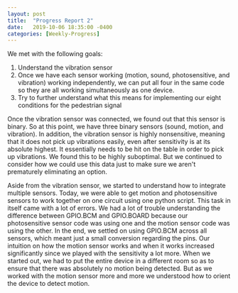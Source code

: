 ```yaml
---
layout: post
title:  "Progress Report 2"
date:   2019-10-06 18:35:00 -0400
categories: [Weekly-Progress]
---
```


We met with the following goals: 
1. Understand the vibration sensor
2. Once we have each sensor working (motion, sound, photosensitive, and vibration) working independently, we can put all four in the same code so they are all working simultaneously as one device.
3. Try to further understand what this means for implementing our eight conditions for the pedestrian signal

Once the vibration sensor was connected, we found out that this sensor is binary. So at this point, we have three binary sensors (sound, motion, and vibration). In addition, the vibration sensor is highly nonsensitive, meaning that it does not pick up vibrations easily, even after sensitivity is at its absolute highest. It essentially needs to be hit on the table in order to pick up vibrations. We found this to be highly suboptimal. But we continued to consider how we could use this data just to make sure we aren't prematurely eliminating an option. 

Aside from the vibration sensor, we started to understand how to integrate multiple sensors. Today, we were able to get motion and photosensitive sensors to work together on one circuit using one python script. This task in itself came with a lot of errors. We had a lot of trouble understanding the difference between GPIO.BCM and GPIO.BOARD because our photosensitive sensor code was using one and the motion sensor code was using the other. In the end, we settled on using GPIO.BCM across all sensors, which meant just a small conversion regarding the pins. Our intuition on how the motion sensor works and when it works increased significantly since we played with the sensitivity a lot more. When we started out, we had to put the entire device in a different room so as to ensure that there was absolutely no motion being detected. But as we worked with the motion sensor more and more we understood how to orient the device to detect motion. 
